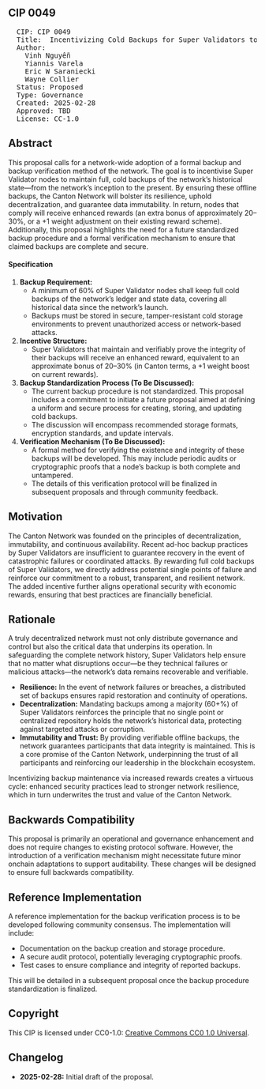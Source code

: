 ## CIP 0049

<pre>
  CIP: CIP 0049
  Title:  Incentivizing Cold Backups for Super Validators to Enhance Network Resilience
  Author: 
    Vinh Nguyễn 
    Yiannis Varela 
    Eric W Saraniecki 
    Wayne Collier
  Status: Proposed 
  Type: Governance 
  Created: 2025-02-28
  Approved: TBD
  License: CC-1.0
</pre>

## Abstract

This proposal calls for a network-wide adoption of a formal backup and backup verification method of the network. The goal is to incentivise Super Validator nodes to  maintain full, cold backups of the network’s historical state—from the network’s inception to the present. By ensuring these offline backups, the Canton Network will bolster its resilience, uphold decentralization, and guarantee data immutability. In return, nodes that comply will receive enhanced rewards (an extra bonus of approximately 20–30%, or a +1 weight adjustment on their existing reward scheme). Additionally, this proposal highlights the need for a future standardized backup procedure and a formal verification mechanism to ensure that claimed backups are complete and secure.

#### Specification


1. **Backup Requirement:**
    * A minimum of 60% of Super Validator nodes shall keep full cold backups of the network’s ledger and state data, covering all historical data since the network’s launch.
    * Backups must be stored in secure, tamper-resistant cold storage environments to prevent unauthorized access or network-based attacks.
2. **Incentive Structure:**
    * Super Validators that maintain and verifiably prove the integrity of their backups will receive an enhanced reward, equivalent to an approximate bonus of 20–30% (in Canton terms, a +1 weight boost on current rewards).
3. **Backup Standardization Process (To Be Discussed):**
    * The current backup procedure is not standardized. This proposal includes a commitment to initiate a future proposal aimed at defining a uniform and secure process for creating, storing, and updating cold backups.
    * The discussion will encompass recommended storage formats, encryption standards, and update intervals.
4. **Verification Mechanism (To Be Discussed):**
    * A formal method for verifying the existence and integrity of these backups will be developed. This may include periodic audits or cryptographic proofs that a node’s backup is both complete and untampered.
    * The details of this verification protocol will be finalized in subsequent proposals and through community feedback.



## Motivation

The Canton Network was founded on the principles of decentralization, immutability, and continuous availability. Recent ad-hoc backup practices by Super Validators are insufficient to guarantee recovery in the event of catastrophic failures or coordinated attacks. By rewarding full cold backups of Super Validators, we directly address potential single points of failure and reinforce our commitment to a robust, transparent, and resilient network. The added incentive further aligns operational security with economic rewards, ensuring that best practices are financially beneficial.



## Rationale
A truly decentralized network must not only distribute governance and control but also the critical data that underpins its operation. In safeguarding the complete network history, Super Validators help ensure that no matter what disruptions occur—be they technical failures or malicious attacks—the network’s data remains recoverable and verifiable.

* **Resilience:** In the event of network failures or breaches, a distributed set of backups ensures rapid restoration and continuity of operations.
* **Decentralization:** Mandating backups among a majority (60+%) of Super Validators reinforces the principle that no single point or centralized repository holds the network’s historical data, protecting against targeted attacks or corruption.
* **Immutability and Trust:** By providing verifiable offline backups, the network guarantees participants that data integrity is maintained. This is a core promise of the Canton Network, underpinning the trust of all participants and reinforcing our leadership in the blockchain ecosystem.

Incentivizing backup maintenance via increased rewards creates a virtuous cycle: enhanced security practices lead to stronger network resilience, which in turn underwrites the trust and value of the Canton Network.


## Backwards Compatibility

This proposal is primarily an operational and governance enhancement and does not require changes to existing protocol software. However, the introduction of a verification mechanism might necessitate future minor onchain adaptations to support auditability. These changes will be designed to ensure full backwards compatibility.

## Reference Implementation

A reference implementation for the backup verification process is to be developed following community consensus. The implementation will include:

* Documentation on the backup creation and storage procedure.
* A secure audit protocol, potentially leveraging cryptographic proofs.
* Test cases to ensure compliance and integrity of reported backups.

This will be detailed in a subsequent proposal once the backup procedure standardization is finalized.


## Copyright

This CIP is licensed under CC0-1.0: [Creative Commons CC0 1.0 Universal](https://creativecommons.org/publicdomain/zero/1.0/).

## Changelog

* **2025-02-28:** Initial draft of the proposal.
